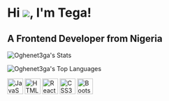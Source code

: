 Hi ![](https://user-images.githubusercontent.com/18350557/176309783-0785949b-9127-417c-8b55-ab5a4333674e.gif), I'm Tega!
==========================================================================================================================================

A Frontend Developer from Nigeria
---------------------------------

![Oghenet3ga's Stats](https://github-readme-stats.vercel.app/api?username=Oghenet3ga&theme=midnight-purple&show_icons=true&hide_border=false&count_private=false)

![Oghenet3ga's Top Languages](https://github-readme-stats.vercel.app/api/top-langs/?username=Oghenet3ga&theme=midnight-purple&show_icons=true&hide_border=false&layout=compact)



<p align="left">
<a href="https://developer.mozilla.org/en-US/docs/Web/JavaScript" target="_blank" rel="noreferrer"><img src="https://raw.githubusercontent.com/danielcranney/readme-generator/main/public/icons/skills/javascript-colored.svg" width="36" height="36" alt="JavaScript" /></a>
<a href="https://developer.mozilla.org/en-US/docs/Glossary/HTML5" target="_blank" rel="noreferrer"><img src="https://raw.githubusercontent.com/danielcranney/readme-generator/main/public/icons/skills/html5-colored.svg" width="36" height="36" alt="HTML5" /></a>
<a href="https://reactjs.org/" target="_blank" rel="noreferrer"><img src="https://raw.githubusercontent.com/danielcranney/readme-generator/main/public/icons/skills/react-colored.svg" width="36" height="36" alt="React" /></a>
<a href="https://www.w3.org/TR/CSS/#css" target="_blank" rel="noreferrer"><img src="https://raw.githubusercontent.com/danielcranney/readme-generator/main/public/icons/skills/css3-colored.svg" width="36" height="36" alt="CSS3" /></a>
<a href="https://getbootstrap.com/" target="_blank" rel="noreferrer"><img src="https://raw.githubusercontent.com/danielcranney/readme-generator/main/public/icons/skills/bootstrap-colored.svg" width="36" height="36" alt="Bootstrap" /></a>
</p>




